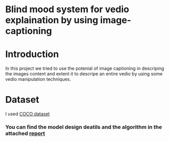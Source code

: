 # Blind mood system for vedio explaination by using image-captioning

# Introduction

In this project we tried to use the potenial of image captioning in descriping the images content and extent it to descripe an entire vedio by using some vedio
manipulation techniques.

# Dataset 
I used [COCO dataset](https://cocodataset.org/#home)

### You can find the model design deatils and the algorithm in the attached [report](https://github.com/MG-98/image-captioning-for-vedio-discreption/blob/main/Computer%20vision%20project%20report.pdf)
